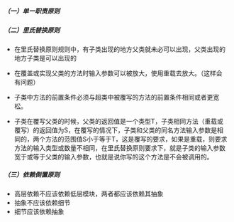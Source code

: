 ##### （一）单一职责原则



##### （二）里氏替换原则

- 在里氏替换原则规则中，有子类出现的地方父类就未必可以出现，父类出现的地方子类是可以出现的

- 在覆盖或实现父类的方法时输入参数可以被放大，使用重载去放大。（这样会有问题）
- 子类中方法的前置条件必须与超类中被覆写的方法的前置条件相同或者更宽松。

- 子类在覆写父类的时候，父类的返回值是一个类型T，子类相同方法（重载或覆写）的返回值为S，在覆写的情况下，子类和父类的同名方法输入参数是相同的，两个方法的范围值S小于等于T，这是覆写的要求，如果是重载，则要求方法的输入类型或数量不相同，在里氏替换原则要求下，就是子类的输入参数宽于或等于父类的输入参数，也就是说你写的这个方法是不会被调用的。

##### （三）依赖倒置原则

- 高层依赖不应该依赖低层模块，两者都应该依赖其抽象
- 抽象不应该依赖细节
- 细节应该依赖抽象